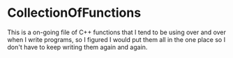 # CollectionOfFunctions
This is a on-going file of C++ functions that I tend to be using over and over when I write programs, so I figured I would put them all in the one place so I don't have to keep writing them again and again.
